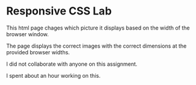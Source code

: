 # Responsive CSS Lab #

This html page chages which picture it displays based on the width of the
browser window.

The page displays the correct images with the correct dimensions at the provided
browser widths.

I did not collaborate with anyone on this assignment.

I spent about an hour working on this.
